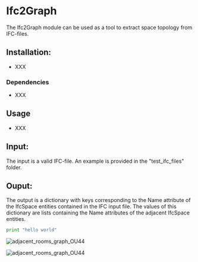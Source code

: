 # Ifc2Graph

The Ifc2Graph module can be used as a tool to extract space topology from IFC-files. 



## Installation:
- XXX


### Dependencies
- XXX


## Usage 
- XXX

## Input:
The input is a valid IFC-file. An example is provided in the "test_ifc_files" folder.

## Ouput:
The output is a dictionary with keys corresponding to the Name attribute of the IfcSpace entities contained in the IFC input file.
The values of this dictionary are lists containing the Name attributes of the adjacent IfcSpace entities.

```python
print "hello world"
```

![adjacent_rooms_graph_OU44](https://user-images.githubusercontent.com/74002963/174341376-44a9bcea-aec3-4a21-b186-1f16fc31a294.png)

![adjacent_rooms_graph_OU44](https://user-images.githubusercontent.com/74002963/174341700-0217afcb-8959-4238-841d-aa83c4eb757d.png)
